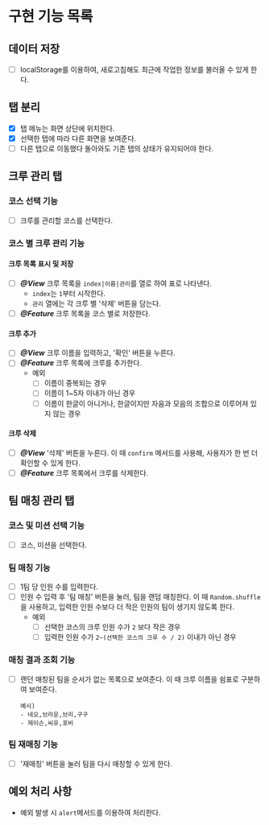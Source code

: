 # 구현 기능 목록

## 데이터 저장

- [ ] localStorage를 이용하여, 새로고침해도 최근에 작업한 정보를 불러올 수 있게 한다.

## 탭 분리

- [x] 탭 메뉴는 화면 상단에 위치한다.
- [x] 선택한 탭에 따라 다른 화면을 보여준다.
- [ ] 다른 탭으로 이동했다 돌아와도 기존 탭의 상태가 유지되어야 한다.

## 크루 관리 탭

### 코스 선택 기능

- [ ] 크루를 관리할 코스를 선택한다.

### 코스 별 크루 관리 기능

#### 크루 목록 표시 및 저장

- [ ] ***@View*** 크루 목록을 `index|이름|관리`를 열로 하여 표로 나타낸다.
  - `index`는 `1`부터 시작한다.
  - `관리` 열에는 각 크루 별 '삭제' 버튼을 담는다.
- [ ] ***@Feature*** 크루 목록을 코스 별로 저장한다.

#### 크루 추가

- [ ] ***@View*** 크루 이름을 입력하고, '확인' 버튼을 누른다.
- [ ] ***@Feature*** 크루 목록에 크루를 추가한다.
  - 예외
    - [ ] 이름이 중복되는 경우
    - [ ] 이름이 1~5자 이내가 아닌 경우
    - [ ] 이름이 한글이 아니거나, 한글이지만 자음과 모음의 조합으로 이루어져 있지 않는 경우

#### 크루 삭제

- [ ] ***@View*** '삭제' 버튼을 누른다. 이 때 `confirm` 메서드를 사용해, 사용자가 한 번 더 확인할 수 있게 한다.
- [ ] ***@Feature*** 크루 목록에서 크루를 삭제한다.

## 팀 매칭 관리 탭

### 코스 및 미션 선택 기능

- [ ] 코스, 미션을 선택한다.

### 팀 매칭 기능

- [ ] 1팀 당 인원 수를 입력한다.
- [ ] 인원 수 입력 후 '팀 매칭' 버튼을 눌러, 팀을 랜덤 매칭한다. 이 때 `Random.shuffle`을 사용하고, 입력한 인원 수보다 더 적은 인원의 팀이 생기지 않도록 한다.
  - 예외
    - [ ] 선택한 코스의 크루 인원 수가 `2` 보다 작은 경우
    - [ ] 입력한 인원 수가 `2~(선택한 코스의 크루 수 / 2)` 이내가 아닌 경우

### 매칭 결과 조회 기능

- [ ] 랜던 매칭된 팀을 순서가 없는 목록으로 보여준다. 이 때 크루 이름을 쉼표로 구분하여 보여준다.
  
  ```
  예시)
  - 네오,브라운,브리,구구
  - 제이슨,씨유,포비
  ```

### 팀 재매칭 기능

- [ ] '재매칭' 버튼을 눌러 팀을 다시 매칭할 수 있게 한다.

## 예외 처리 사항

- 예외 발생 시 `alert`메서드를 이용하여 처리한다.